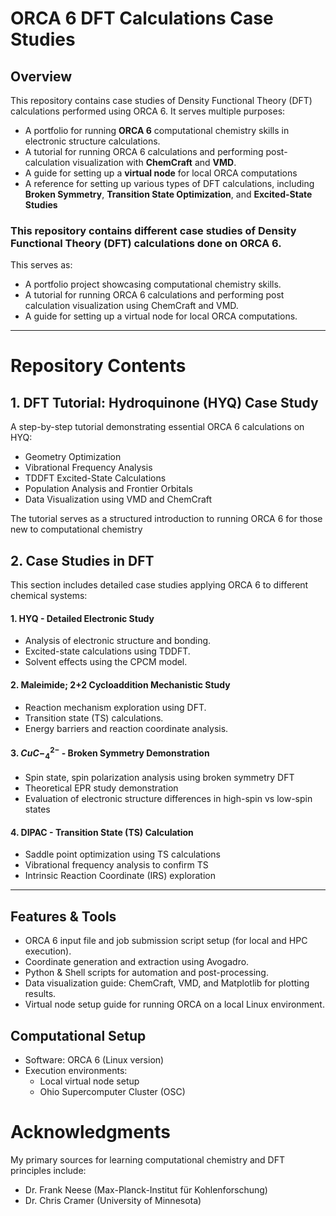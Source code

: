 # ORCA 6 DFT Calculations Case Studies

## Overview

This repository contains case studies of Density Functional Theory (DFT) calculations performed using ORCA 6. It serves multiple purposes: 
- A portfolio for running **ORCA 6** computational chemistry skills in electronic structure calculations.
- A tutorial for running ORCA 6 calculations and performing post-calculation visualization with **ChemCraft** and **VMD**.
- A guide for setting up a **virtual node** for local ORCA computations
- A reference for setting up various types of DFT calculations, including **Broken Symmetry**, **Transition State Optimization**, and **Excited-State Studies**

  
### This repository contains different case studies of Density Functional Theory (DFT) calculations done on ORCA 6. 

This serves as:

- A portfolio project showcasing computational chemistry skills.
- A tutorial for running ORCA 6 calculations and performing post calculation visualization using ChemCraft and VMD.
- A guide for setting up a virtual node for local ORCA computations.

--------

# Repository Contents

## 1. DFT Tutorial: Hydroquinone (HYQ) Case Study

A step-by-step tutorial demonstrating essential ORCA 6 calculations on HYQ:
- Geometry Optimization
- Vibrational Frequency Analysis
- TDDFT Excited-State Calculations
- Population Analysis and Frontier Orbitals
- Data Visualization using VMD and ChemCraft

The tutorial serves as a structured introduction to running ORCA 6 for those new to computational chemistry

## 2. Case Studies in DFT
This section includes detailed case studies applying ORCA 6 to different chemical systems:

#### 1. HYQ - Detailed Electronic Study
- Analysis of electronic structure and bonding.
- Excited-state calculations using TDDFT.
- Solvent effects using the CPCM model.

#### 2. Maleimide; 2+2  Cycloaddition Mechanistic Study
- Reaction mechanism exploration using DFT.
- Transition state (TS) calculations.
- Energy barriers and reaction coordinate analysis.

#### 3. $CuC-_4^{2-}$ - Broken Symmetry Demonstration
- Spin state, spin polarization analysis using broken symmetry DFT
- Theoretical EPR study demonstration
- Evaluation of electronic structure differences in high-spin vs low-spin states

#### 4. DIPAC - Transition State (TS) Calculation
- Saddle point optimization using TS calculations
- Vibrational frequency analysis to confirm TS
- Intrinsic Reaction Coordinate (IRS) exploration

-----

## Features & Tools
- ORCA 6 input file and job submission script setup (for local and HPC execution).
- Coordinate generation and extraction using Avogadro.
- Python & Shell scripts for automation and post-processing.
- Data visualization guide: ChemCraft, VMD, and Matplotlib for plotting results.
- Virtual node setup guide for running ORCA on a local Linux environment.

## Computational Setup
- Software: ORCA 6 (Linux version)
- Execution environments:
  - Local virtual node setup
  - Ohio Supercomputer Cluster (OSC)
 
# Acknowledgments
My primary sources for learning computational chemistry and DFT principles include:
- Dr. Frank Neese (Max-Planck-Institut für Kohlenforschung)
- Dr. Chris Cramer (University of Minnesota)

  
